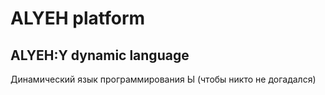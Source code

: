 # ALYEH platform
## ALYEH:Y dynamic language
Динамический язык программирования Ы (чтобы никто не догадался)
